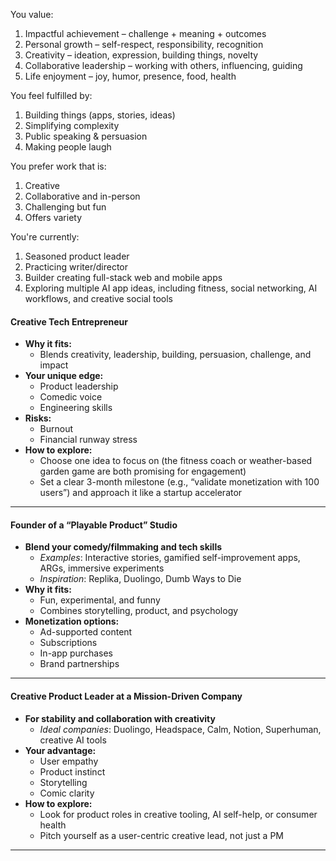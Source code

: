 You value:

1. Impactful achievement – challenge + meaning + outcomes
2. Personal growth – self-respect, responsibility, recognition
3. Creativity – ideation, expression, building things, novelty
4. Collaborative leadership – working with others, influencing, guiding
5. Life enjoyment – joy, humor, presence, food, health

You feel fulfilled by:

1. Building things (apps, stories, ideas)
2. Simplifying complexity
3. Public speaking & persuasion
4. Making people laugh


You prefer work that is:

1. Creative
2. Collaborative and in-person
3. Challenging but fun
4. Offers variety

You're currently:

1. Seasoned product leader
2. Practicing writer/director
3. Builder creating full-stack web and mobile apps
4. Exploring multiple AI app ideas, including fitness, social networking, AI workflows, and creative social tools



#### Creative Tech Entrepreneur

- **Why it fits:**  
  - Blends creativity, leadership, building, persuasion, challenge, and impact  
- **Your unique edge:**  
  - Product leadership  
  - Comedic voice  
  - Engineering skills  
- **Risks:**  
  - Burnout  
  - Financial runway stress  
- **How to explore:**  
  - Choose one idea to focus on (the fitness coach or weather-based garden game are both promising for engagement)  
  - Set a clear 3-month milestone (e.g., “validate monetization with 100 users”) and approach it like a startup accelerator  


---

#### Founder of a “Playable Product” Studio

- **Blend your comedy/filmmaking and tech skills**  
  - *Examples*: Interactive stories, gamified self-improvement apps, ARGs, immersive experiments  
  - *Inspiration*: Replika, Duolingo, Dumb Ways to Die  
- **Why it fits:**  
  - Fun, experimental, and funny  
  - Combines storytelling, product, and psychology  
- **Monetization options:**  
  - Ad-supported content  
  - Subscriptions  
  - In-app purchases  
  - Brand partnerships  

---

#### Creative Product Leader at a Mission-Driven Company

- **For stability and collaboration with creativity**  
  - *Ideal companies*: Duolingo, Headspace, Calm, Notion, Superhuman, creative AI tools  
- **Your advantage:**  
  - User empathy  
  - Product instinct  
  - Storytelling  
  - Comic clarity  
- **How to explore:**  
  - Look for product roles in creative tooling, AI self-help, or consumer health  
  - Pitch yourself as a user-centric creative lead, not just a PM  

---